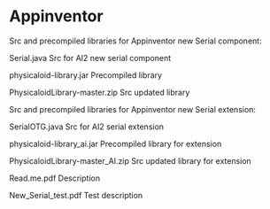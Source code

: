 # Appinventor

Src and precompiled libraries for Appinventor new Serial component:

Serial.java                    Src for AI2 new serial component

physicaloid-library.jar        Precompiled library

PhysicaloidLibrary-master.zip  Src updated library


Src and precompiled libraries for Appinventor new Serial extension:

SerialOTG.java                   Src for AI2 serial extension

physicaloid-library_ai.jar       Precompiled library for extension

PhysicaloidLibrary-master_AI.zip Src updated library for extension


Read.me.pdf           Description

New_Serial_test.pdf   Test description
